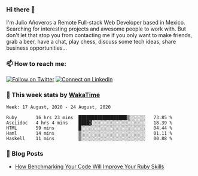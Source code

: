 ### Hi there 👋

I'm Julio Añoveros a Remote Full-stack Web Developer based in Mexico. Searching for interesting projects and awesome people to work with. But don't let that stop you from contacting me if you only want to make friends, grab a beer, have a chat, play chess, discuss some tech ideas, share business opportunities... 

### :mailbox: How to reach me:

[![Follow on Twitter](https://img.shields.io/badge/--twitter?label=Twitter&logo=Twitter&style=social)](https://twitter.com/AnoverosJulio) [![Connect on LinkedIn](https://img.shields.io/badge/--linkedin?label=LinkedIn&logo=LinkedIn&style=social)](https://www.linkedin.com/in/jubaan)

### :construction_worker: This week stats by [WakaTime]('https://wakatime.com')
<!--START_SECTION:waka-->
```text
Week: 17 August, 2020 - 24 August, 2020

Ruby       16 hrs 23 mins  ██████████████████▒░░░░░░   73.85 % 
Asciidoc   4 hrs 4 mins    ████▓░░░░░░░░░░░░░░░░░░░░   18.39 % 
HTML       59 mins         █░░░░░░░░░░░░░░░░░░░░░░░░   04.44 % 
Haml       14 mins         ▒░░░░░░░░░░░░░░░░░░░░░░░░   01.11 % 
Haskell    11 mins         ▒░░░░░░░░░░░░░░░░░░░░░░░░   00.88 % 
```
<!--END_SECTION:waka-->

### :newspaper: Blog Posts
<!-- BLOG-POST-LIST:START -->
- [How Benchmarking Your Code Will Improve Your Ruby Skills](https://dev.to/jubaan/how-benchmarking-your-code-will-improve-your-ruby-skills-2m83)
<!-- BLOG-POST-LIST:END -->


